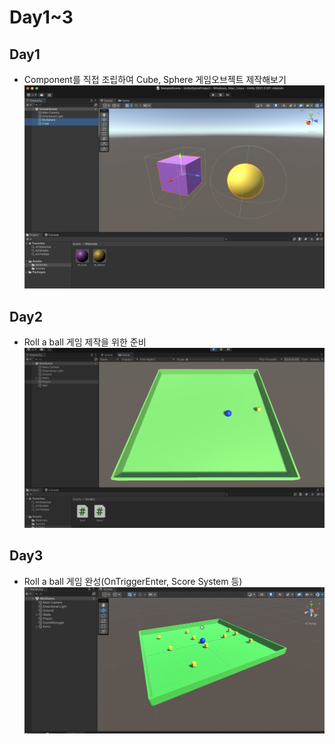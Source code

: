 # Day1~3

## Day1
- Component를 직접 조립하여 Cube, Sphere 게임오브젝트 제작해보기
![Day1](1.png)  

## Day2
- Roll a ball 게임 제작을 위한 준비
![Day2](2.png)

## Day3
- Roll a ball 게임 완성(OnTriggerEnter, Score System 등)
![Day3](3.png)